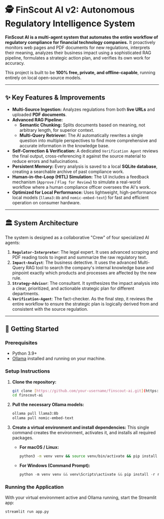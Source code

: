 # 🕵️ FinScout AI v2: Autonomous Regulatory Intelligence System

**FinScout AI is a multi-agent system that automates the entire workflow of regulatory compliance for financial technology companies.** It proactively monitors web pages and PDF documents for new regulations, interprets their meaning, analyzes their business impact using a sophisticated RAG pipeline, formulates a strategic action plan, and verifies its own work for accuracy.

This project is built to be **100% free, private, and offline-capable**, running entirely on local open-source models.

---

## ✨ Key Features & Improvements

* **Multi-Source Ingestion:** Analyzes regulations from both **live URLs** and uploaded **PDF documents**.
* **Advanced RAG Pipeline:**
    * **Semantic Chunking:** Splits documents based on meaning, not arbitrary length, for superior context.
    * **Multi-Query Retriever:** The AI automatically rewrites a single question into multiple perspectives to find more comprehensive and accurate information in the knowledge base.
* **Self-Correction & Verification:** A dedicated `Verification Agent` reviews the final output, cross-referencing it against the source material to reduce errors and hallucinations.
* **Persistent Memory:** Every analysis is saved to a local **SQLite database**, creating a searchable archive of past compliance work.
* **Human-in-the-Loop (HITL) Simulation:** The UI includes a feedback mechanism (`Approve` / `Flag for Review`) to simulate a real-world workflow where a human compliance officer oversees the AI's work.
* **Optimized for Local Performance:** Uses lightweight, high-performance local models (`llama3:8b` and `nomic-embed-text`) for fast and efficient operation on consumer hardware.

---

## 🏛️ System Architecture

The system is designed as a collaborative "Crew" of four specialized AI agents:

1.  **`Regulator-Interpreter`**: The legal expert. It uses advanced scraping and PDF reading tools to ingest and summarize the raw regulatory text.
2.  **`Impact-Analyst`**: The business detective. It uses the advanced Multi-Query RAG tool to search the company's internal knowledge base and pinpoint exactly which products and processes are affected by the new rule.
3.  **`Strategy-Advisor`**: The consultant. It synthesizes the impact analysis into a clear, prioritized, and actionable strategic plan for different departments.
4.  **`Verification-Agent`**: The fact-checker. As the final step, it reviews the entire workflow to ensure the strategic plan is logically derived from and consistent with the source regulation.



---

## 🚀 Getting Started

### **Prerequisites**
* Python 3.9+
* [Ollama](https://ollama.com) installed and running on your machine.

### **Setup Instructions**

1.  **Clone the repository:**
    ```bash
    git clone [https://github.com/your-username/finscout-ai.git](https://github.com/your-username/finscout-ai.git)
    cd finscout-ai
    ```

2.  **Pull the necessary Ollama models:**
    ```bash
    ollama pull llama3:8b
    ollama pull nomic-embed-text
    ```

3.  **Create a virtual environment and install dependencies:**
    This single command creates the environment, activates it, and installs all required packages.

    * **For macOS / Linux:**
        ```bash
        python3 -m venv venv && source venv/bin/activate && pip install -r requirements.txt
        ```
    * **For Windows (Command Prompt):**
        ```powershell
        python -m venv venv && venv\Scripts\activate && pip install -r requirements.txt
        ```

### **Running the Application**

With your virtual environment active and Ollama running, start the Streamlit app:
```bash
streamlit run app.py